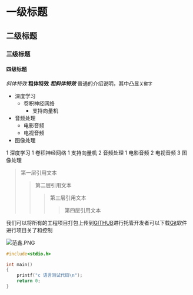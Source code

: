 # 一级标题

## 二级标题

### 三级标题

#### 四级标题

*斜体特效*
**粗体特效**
***粗斜体特效***
普通的介绍说明，其中凸显`关键字`

* 深度学习
	* 卷积神经网络
		* 支持向量机
* 音频处理
	* 电影音频 
	* 电视音频
* 图像处理

1 深度学习
	1 卷积神经网络
		1 支持向量机
2 音频处理
	1 电影音频 
	2 电视音频
3 图像处理

> 第一层引用文本
>> 第二层引用文本
>>> 第三层引用文本
>>>> 第四层引用文本

我们可以将所有的工程项目打包上传到[GITHUB](https://github.com "GITHUB官方网站")进行托管开发者可以下载[Git](https://git-scm.com/ "Git下载")软件进行项目关了和控制


![范鑫.PNG](https://i.loli.net/2021/11/26/YbNXCuMh6ovJ7nf.png)


```c
#include<stdio.h>

int main()
{
	printf("c 语言测试代码\n");
	return 0;
}
```
